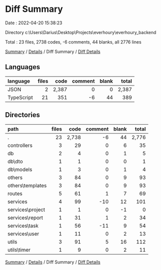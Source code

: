# Diff Summary

Date : 2022-04-20 15:38:23

Directory c:\Users\Darius\Desktop\Projects\everhoury\everhoury_backend

Total : 23 files,  2738 codes, -6 comments, 44 blanks, all 2776 lines

[Summary](results.md) / [Details](details.md) / Diff Summary / [Diff Details](diff-details.md)

## Languages
| language | files | code | comment | blank | total |
| :--- | ---: | ---: | ---: | ---: | ---: |
| JSON | 2 | 2,387 | 0 | 0 | 2,387 |
| TypeScript | 21 | 351 | -6 | 44 | 389 |

## Directories
| path | files | code | comment | blank | total |
| :--- | ---: | ---: | ---: | ---: | ---: |
| . | 23 | 2,738 | -6 | 44 | 2,776 |
| controllers | 3 | 29 | 0 | 6 | 35 |
| db | 2 | 4 | 0 | 1 | 5 |
| db\dto | 1 | 1 | 0 | 0 | 1 |
| db\models | 1 | 3 | 0 | 1 | 4 |
| others | 3 | 84 | 0 | 9 | 93 |
| others\templates | 3 | 84 | 0 | 9 | 93 |
| routes | 5 | 61 | 1 | 7 | 69 |
| services | 4 | 99 | -10 | 12 | 101 |
| services\project | 1 | 1 | 0 | -1 | 0 |
| services\report | 1 | 31 | 1 | 2 | 34 |
| services\task | 1 | 56 | -11 | 9 | 54 |
| services\user | 1 | 11 | 0 | 2 | 13 |
| utils | 3 | 91 | 5 | 16 | 112 |
| utils\timer | 1 | 9 | 0 | 2 | 11 |

[Summary](results.md) / [Details](details.md) / Diff Summary / [Diff Details](diff-details.md)